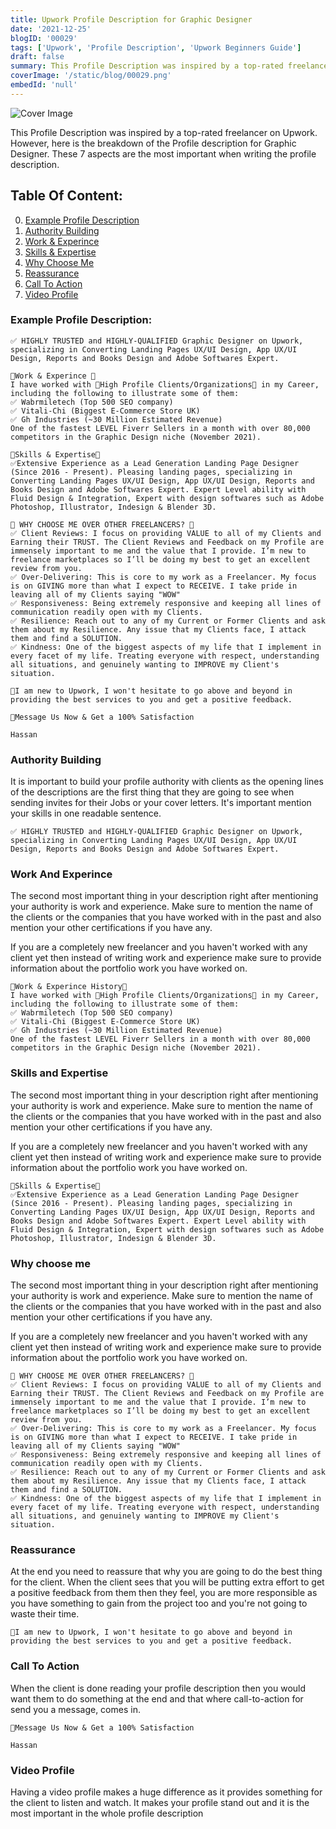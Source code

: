 ```yaml
---
title: Upwork Profile Description for Graphic Designer
date: '2021-12-25'
blogID: '00029'
tags: ['Upwork', 'Profile Description', 'Upwork Beginners Guide']
draft: false
summary: This Profile Description was inspired by a top-rated freelancer on Upwork. However, here is the breakdown of the Profile description for Graphic Designer. These 7 aspects are the most important when writing the profile description.
coverImage: '/static/blog/00029.png'
embedId: 'null'
---
```


![Cover Image](/static/blog/00029.png)

This Profile Description was inspired by a top-rated freelancer on Upwork. However, here is the breakdown of the Profile description for Graphic Designer. These 7 aspects are the most important when writing the profile description.

## Table Of Content:

0. [Example Profile Description](#example-profile-description)
1. [Authority Building](#authority-building)
2. [Work & Experince](#work-and-experince)
3. [Skills & Expertise](#skills-and-expertise)
4. [Why Choose Me](#why-choose-me)
5. [Reassurance](#reassurance)
6. [Call To Action](#call-to-action)
7. [Video Profile](#video-profile)

### Example Profile Description:

```
✅ HIGHLY TRUSTED and HIGHLY-QUALIFIED Graphic Designer on Upwork, specializing in Converting Landing Pages UX/UI Design, App UX/UI Design, Reports and Books Design and Adobe Softwares Expert.

🌟Work & Experince 🌟
I have worked with 🌟High Profile Clients/Organizations🌟 in my Career, including the following to illustrate some of them:
✅ Wabrmiletech (Top 500 SEO company)
✅ Vitali-Chi (Biggest E-Commerce Store UK)
✅ Gh Industries (~30 Million Estimated Revenue)
One of the fastest LEVEL Fiverr Sellers in a month with over 80,000 competitors in the Graphic Design niche (November 2021).

🌟Skills & Expertise🌟
✅Extensive Experience as a Lead Generation Landing Page Designer (Since 2016 - Present). Pleasing landing pages, specializing in Converting Landing Pages UX/UI Design, App UX/UI Design, Reports and Books Design and Adobe Softwares Expert. Expert Level ability with Fluid Design & Integration, Expert with design softwares such as Adobe Photoshop, Illustrator, Indesign & Blender 3D.

🌟 WHY CHOOSE ME OVER OTHER FREELANCERS? 🌟
✅ Client Reviews: I focus on providing VALUE to all of my Clients and Earning their TRUST. The Client Reviews and Feedback on my Profile are immensely important to me and the value that I provide. I’m new to freelance marketplaces so I’ll be doing my best to get an excellent review from you.
✅ Over-Delivering: This is core to my work as a Freelancer. My focus is on GIVING more than what I expect to RECEIVE. I take pride in leaving all of my Clients saying "WOW"
✅ Responsiveness: Being extremely responsive and keeping all lines of communication readily open with my Clients.
✅ Resilience: Reach out to any of my Current or Former Clients and ask them about my Resilience. Any issue that my Clients face, I attack them and find a SOLUTION.
✅ Kindness: One of the biggest aspects of my life that I implement in every facet of my life. Treating everyone with respect, understanding all situations, and genuinely wanting to IMPROVE my Client's situation.

🎯I am new to Upwork, I won't hesitate to go above and beyond in providing the best services to you and get a positive feedback.

💌Message Us Now & Get a 100% Satisfaction

Hassan
```

### Authority Building

It is important to build your profile authority with clients as the opening lines of the descriptions are the first thing that they are going to see when sending invites for their Jobs or your cover letters. It's important mention your skills in one readable sentence.

```
✅ HIGHLY TRUSTED and HIGHLY-QUALIFIED Graphic Designer on Upwork, specializing in Converting Landing Pages UX/UI Design, App UX/UI Design, Reports and Books Design and Adobe Softwares Expert.
```

### Work And Experince

The second most important thing in your description right after mentioning your authority is work and experience. Make sure to mention the name of the clients or the companies that you have worked with in the past and also mention your other certifications if you have any.

If you are a completely new freelancer and you haven't worked with any client yet then instead of writing work and experience make sure to provide information about the portfolio work you have worked on.

```
🌟Work & Experince History🌟
I have worked with 🌟High Profile Clients/Organizations🌟 in my Career, including the following to illustrate some of them:
✅ Wabrmiletech (Top 500 SEO company)
✅ Vitali-Chi (Biggest E-Commerce Store UK)
✅ Gh Industries (~30 Million Estimated Revenue)
One of the fastest LEVEL Fiverr Sellers in a month with over 80,000 competitors in the Graphic Design niche (November 2021).

```

### Skills and Expertise

The second most important thing in your description right after mentioning your authority is work and experience. Make sure to mention the name of the clients or the companies that you have worked with in the past and also mention your other certifications if you have any.

If you are a completely new freelancer and you haven't worked with any client yet then instead of writing work and experience make sure to provide information about the portfolio work you have worked on.

```
🌟Skills & Expertise🌟
✅Extensive Experience as a Lead Generation Landing Page Designer (Since 2016 - Present). Pleasing landing pages, specializing in Converting Landing Pages UX/UI Design, App UX/UI Design, Reports and Books Design and Adobe Softwares Expert. Expert Level ability with Fluid Design & Integration, Expert with design softwares such as Adobe Photoshop, Illustrator, Indesign & Blender 3D.

```

### Why choose me

The second most important thing in your description right after mentioning your authority is work and experience. Make sure to mention the name of the clients or the companies that you have worked with in the past and also mention your other certifications if you have any.

If you are a completely new freelancer and you haven't worked with any client yet then instead of writing work and experience make sure to provide information about the portfolio work you have worked on.

```
🌟 WHY CHOOSE ME OVER OTHER FREELANCERS? 🌟
✅ Client Reviews: I focus on providing VALUE to all of my Clients and Earning their TRUST. The Client Reviews and Feedback on my Profile are immensely important to me and the value that I provide. I’m new to freelance marketplaces so I’ll be doing my best to get an excellent review from you.
✅ Over-Delivering: This is core to my work as a Freelancer. My focus is on GIVING more than what I expect to RECEIVE. I take pride in leaving all of my Clients saying "WOW"
✅ Responsiveness: Being extremely responsive and keeping all lines of communication readily open with my Clients.
✅ Resilience: Reach out to any of my Current or Former Clients and ask them about my Resilience. Any issue that my Clients face, I attack them and find a SOLUTION.
✅ Kindness: One of the biggest aspects of my life that I implement in every facet of my life. Treating everyone with respect, understanding all situations, and genuinely wanting to IMPROVE my Client's situation.

```

### Reassurance

At the end you need to reassure that why you are going to do the best thing for the client. When the client sees that you will be putting extra effort to get a positive feedback from them then they feel, you are more responsible as you have something to gain from the project too and you're not going to waste their time.

```
🎯I am new to Upwork, I won't hesitate to go above and beyond in providing the best services to you and get a positive feedback.
```

### Call To Action

When the client is done reading your profile description then you would want them to do something at the end and that where call-to-action for send you a message, comes in.

```
💌Message Us Now & Get a 100% Satisfaction

Hassan
```

### Video Profile

Having a video profile makes a huge difference as it provides something for the client to listen and watch. It makes your profile stand out and it is the most important in the whole profile description
